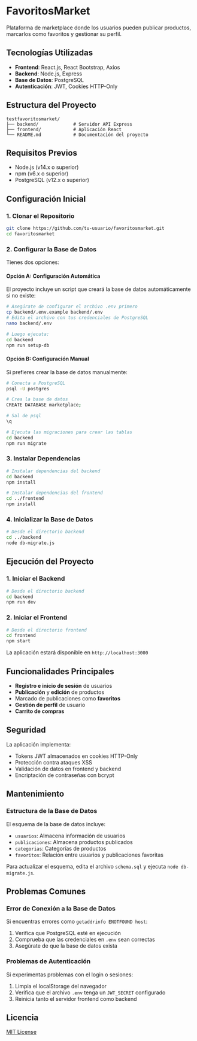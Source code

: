 # FavoritosMarket

Plataforma de marketplace donde los usuarios pueden publicar productos, marcarlos como favoritos y gestionar su perfil.

## Tecnologías Utilizadas

- **Frontend**: React.js, React Bootstrap, Axios
- **Backend**: Node.js, Express
- **Base de Datos**: PostgreSQL
- **Autenticación**: JWT, Cookies HTTP-Only

## Estructura del Proyecto

```
testfavoritosmarket/
├── backend/             # Servidor API Express
├── frontend/            # Aplicación React
└── README.md            # Documentación del proyecto
```

## Requisitos Previos

- Node.js (v14.x o superior)
- npm (v6.x o superior)
- PostgreSQL (v12.x o superior)

## Configuración Inicial

### 1. Clonar el Repositorio

```bash
git clone https://github.com/tu-usuario/favoritosmarket.git
cd favoritosmarket
```

### 2. Configurar la Base de Datos

Tienes dos opciones:

#### Opción A: Configuración Automática

El proyecto incluye un script que creará la base de datos automáticamente si no existe:

```bash
# Asegúrate de configurar el archivo .env primero
cp backend/.env.example backend/.env
# Edita el archivo con tus credenciales de PostgreSQL
nano backend/.env

# Luego ejecuta:
cd backend
npm run setup-db
```

#### Opción B: Configuración Manual

Si prefieres crear la base de datos manualmente:

```bash
# Conecta a PostgreSQL
psql -U postgres

# Crea la base de datos
CREATE DATABASE marketplace;

# Sal de psql
\q

# Ejecuta las migraciones para crear las tablas
cd backend
npm run migrate
```

### 3. Instalar Dependencias

```bash
# Instalar dependencias del backend
cd backend
npm install

# Instalar dependencias del frontend
cd ../frontend
npm install
```

### 4. Inicializar la Base de Datos

```bash
# Desde el directorio backend
cd ../backend
node db-migrate.js
```

## Ejecución del Proyecto

### 1. Iniciar el Backend

```bash
# Desde el directorio backend
cd backend
npm run dev
```

### 2. Iniciar el Frontend

```bash
# Desde el directorio frontend
cd frontend
npm start
```

La aplicación estará disponible en `http://localhost:3000`

## Funcionalidades Principales

- **Registro e inicio de sesión** de usuarios
- **Publicación** y **edición** de productos
- Marcado de publicaciones como **favoritos**
- **Gestión de perfil** de usuario
- **Carrito de compras**

## Seguridad

La aplicación implementa:
- Tokens JWT almacenados en cookies HTTP-Only
- Protección contra ataques XSS
- Validación de datos en frontend y backend
- Encriptación de contraseñas con bcrypt

## Mantenimiento

### Estructura de la Base de Datos

El esquema de la base de datos incluye:

- `usuarios`: Almacena información de usuarios
- `publicaciones`: Almacena productos publicados
- `categorias`: Categorías de productos
- `favoritos`: Relación entre usuarios y publicaciones favoritas

Para actualizar el esquema, edita el archivo `schema.sql` y ejecuta `node db-migrate.js`.

## Problemas Comunes

### Error de Conexión a la Base de Datos

Si encuentras errores como `getaddrinfo ENOTFOUND host`:

1. Verifica que PostgreSQL esté en ejecución
2. Comprueba que las credenciales en `.env` sean correctas
3. Asegúrate de que la base de datos exista

### Problemas de Autenticación

Si experimentas problemas con el login o sesiones:

1. Limpia el localStorage del navegador
2. Verifica que el archivo `.env` tenga un `JWT_SECRET` configurado
3. Reinicia tanto el servidor frontend como backend

## Licencia

[MIT License](LICENSE)
